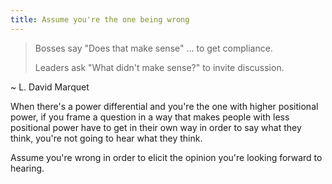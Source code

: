 ```yaml
---
title: Assume you're the one being wrong
---
```


>Bosses say "Does that make sense" … to get compliance.  
>
>Leaders ask "What didn't make sense?" to invite discussion.

~ L. David Marquet


When there's a power differential and you're the one with higher positional power, if you frame a question in a way that makes people with less positional power have to get in their own way in order to say what they think, you're not going to hear what they think.

Assume you're wrong in order to elicit the opinion you're looking forward to hearing.
